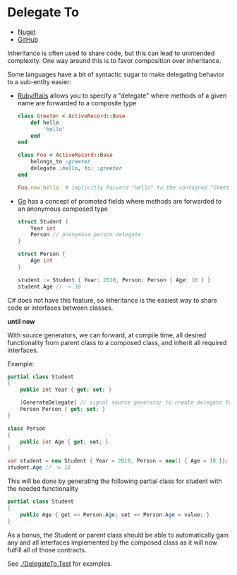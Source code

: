 # Delegate To

- [Nuget](https://www.nuget.org/packages/DelegateTo.SourceGenerator/)
- [GitHub](https://github.com/SaahilClaypool/DelegateTo)

Inheritance is often used to share code, but this can lead to unintended complexity.
One way around this is to favor composition over inheritance.

Some languages have a bit of syntactic sugar to make delegating behavior to a sub-entity easier:
- [Ruby/Rails](https://apidock.com/rails/Module/delegate) allows you to specify a "delegate" where methods of a given name are forwarded to a composite type

    ```rb
    class Greeter < ActiveRecord::Base
        def hello
            'hello'
        end
    end

    class Foo < ActiveRecord::Base
        belongs_to :greeter
        delegate :hello, to: :greeter
    end

    Foo.new.hello  # implicitly forward "hello" to the contained "Greeter"
    ```

- [Go](https://www.geeksforgeeks.org/promoted-fields-in-golang-structure/) has a concept of promoted fields where methods are forwarded to an anonymous composed type

    ```go
    struct Student {
        Year int
        Person // anonymous person delegate
    }
    
    struct Person {
        Age int
    }

    student := Student { Year: 2010, Person: Person { Age: 18 } }
    student.Age // -> 18
    ```

C# does not have this feature, so inheritance is the easiest way to share code or interfaces between classes.

**until now**

With source generators, we can forward, at compile time, all desired functionality from parent class to a composed class, and inherit all required interfaces.

Example: 

```csharp
partial class Student
{
    public int Year { get; set; }

    [GenerateDelegate] // signal source generator to create delegate functions
    Person Person { get; set; }
}

class Person
{
    public int Age { get; set; }
}

var student = new Student { Year = 2010, Person = new() { Age = 18 }};
student.Age // -> 18

```

This will be done by generating the following partial class for student with the needed functionality


```cs
partial class Student
{
    public Age { get => Person.Age; set => Person.Age = value; }
}
```

As a bonus, the Student or parent class should be able to automatically gain any and all interfaces implemented by the composed class as it will now fulfill all of those contracts.

See [./DelegateTo.Test](./DelegateTo.Test) for examples.
